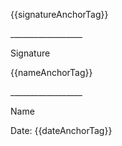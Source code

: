 {{signatureAnchorTag}}

\__________________

Signature

{{nameAnchorTag}}

\__________________

Name

Date: {{dateAnchorTag}}